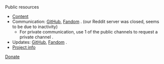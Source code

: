 <!-- [ver_la English] [ver 0.4] [na r7zh92fhzwl7embmamirmriw3fzecoiz] -->

Public resources
* [Content](https://github.com/xrud-git)
* Communication: [GitHub](https://github.com/orgs/xrud-git/discussions), [Fandom](https://xrud.fandom.com/f?catId=4400000000000008187) . (our Reddit server was closed, seems to be due to inactivity)
  * For private communication, use 1 of the public channels to request a private channel .
* Updates: [GitHub](https://github.com/orgs/xrud-git/discussions/categories/updates), [Fandom](https://xrud.fandom.com/wiki/Xrud_Wiki:News) .
* [Project info](https://xrud.fandom.com/wiki/Xrud)

[Donate](https://xrud-git.github.io/donate/#)
